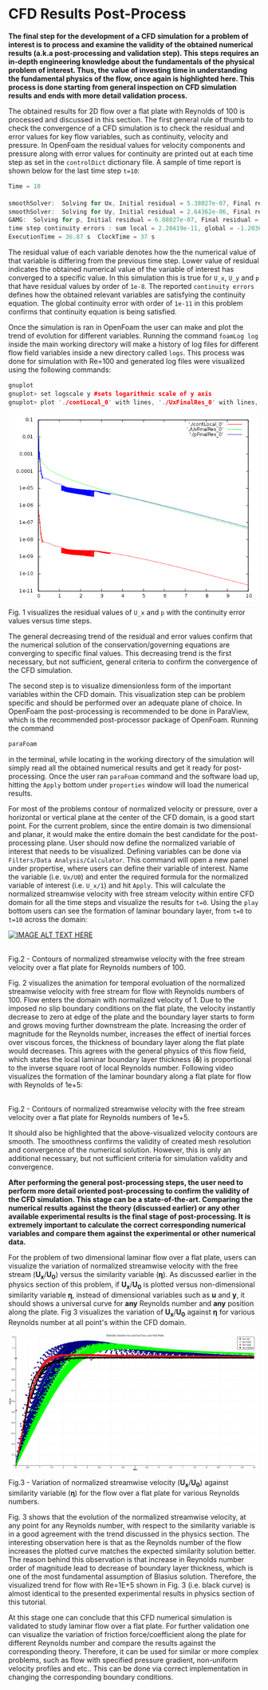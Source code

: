 # CFD Results Post-Process

**The final step for the development of a CFD simulation for a problem of interest is to process and examine the validity of the obtained numerical results (a.k.a post-processing and validation step). This steps requires an in-depth engineering knowledge about the fundamentals of the physical problem of interest. Thus, the value of investing time in understanding the fundamental physics of the flow, once again is highlighted here. This process is done starting from general inspection on CFD simulation results and ends with more detail validation process.**

The obtained results for 2D flow over a flat plate with Reynolds of 100 is processed and discussed in this section. The first general rule of thumb to check the convergence of a CFD simulation is to check the residual and error values for key flow variables, such as continuity, velocity and pressure. In OpenFoam the residual values for velocity components and pressure along with error values for continuity are printed out at each time step as set in the `controlDict` dictionary file. A sample of time report is shown below for the last time step `t=10`:

```C++
Time = 10

smoothSolver:  Solving for Ux, Initial residual = 5.38027e-07, Final residual = 4.39658e-08, No Iterations 2
smoothSolver:  Solving for Uy, Initial residual = 2.64362e-06, Final residual = 1.99048e-07, No Iterations 2
GAMG:  Solving for p, Initial residual = 6.08027e-07, Final residual = 5.24201e-08, No Iterations 3
time step continuity errors : sum local = 2.20419e-11, global = -1.20369e-11, cumulative = -6.06101e-07
ExecutionTime = 36.87 s  ClockTime = 37 s
```

The residual value of each variable denotes how the the numerical value of that variable is differing from the previous time step. Lower value of residual indicates the obtained numerical value of the variable of interest has converged to a specific value. In this simulation this is true for `U_x`, `U_y` and `p` that have residual values by order of `1e-8`. The reported `continuity errors` defines how the obtained relevant variables are satisfying the continuity equation. The global continuity error with order of `1e-11` in this problem confirms that continuity equation is being satisfied.

Once the simulation is ran in OpenFoam the user can make and plot the trend of evolution for different variables. Running the command `foamLog log` inside the main working directory will make a history of log files for different flow field variables inside a new directory called `logs`. This process was done for simulation with Re=100 and generated log files were visualized using the following commands:

```C++
gnuplot
gnuplot> set logscale y #sets logarithmic scale of y axis
gnuplot> plot './contLocal_0' with lines, './UxFinalRes_0' with lines, './pFinalRes_0' with lines #plots residuals
```   

<img src="./Images/residuals_Re100.png" width="500" align="middle">
</br>

Fig. 1 visualizes the residual values of `U_x` and `p` with the continuity error values versus time steps.

The general decreasing trend of the residual and error values confirm that the numerical solution of the conservation/governing equations are converging to specific final values. This decreasing trend is the first necessary, but not sufficient, general criteria to confirm the convergence of the CFD simulation.

The second step is to visualize dimensionless form of the important variables within the CFD domain. This visualization step can be problem specific and should be performed over an adequate plane of choice. In OpenFoam the post-processing is recommended to be done in ParaView, which is the recommended post-processor package of OpenFoam. Running the command

```C++
paraFoam
```
in the terminal, while locating in the working directory of the simulation will simply read all the obtained numerical results and get it ready for post-processing. Once the user ran `paraFoam` command and the software load up, hitting the `Apply` bottom under `properties` window will load the numerical results.

For most of the problems contour of normalized velocity or pressure, over a horizontal or vertical plane at the center of the CFD domain, is a good start point. For the current problem, since the entire domain is two dimensional and planar, it would make the entire domain the best candidate for the post-processing plane. User should now define the normalized variable of interest that needs to be visualized. Defining variables can be done via `Filters/Data Analysis/Calculator`. This command will open a new panel under propertise, where users can define their variable of interest. Name the variable (i.e. `Ux/U0`) and enter the required formula for the normalized variable of interest (i.e. `U_x/1`) and hit `Apply`. This will calculate the normalized streamwise velocity with free stream velocity within entire CFD domain for all the time steps and visualize the results for `t=0`. Using the `play` bottom users can see the formation of laminar boundary layer, from `t=0` to `t=10` across the domain:

[![IMAGE ALT TEXT HERE](http://img.youtube.com/vi/UfVrwEDqL2g/0.jpg)](http://www.youtube.com/watch?v=UfVrwEDqL2g)

</br>
Fig.2 - Contours of normalized streamwise velocity with the free stream velocity over a flat plate for Reynolds numbers of 100.

Fig. 2 visualizes the animation for temporal evoluation of the normalized streamwise velocity with free stream for flow with Reynolds numbers of 100. Flow enters the domain with normalized velocity of 1. Due to the imposed no slip boundary conditions on the flat plate, the velocity instantly decrease to zero at edge of the plate and the boundary layer starts to form and grows moving further downstream the plate. Increasing the order of magnitude for the Reynolds number, increases the effect of inertial forces over viscous forces, the thickness of boundary layer along the flat plate would decreases. This agrees with the general physics of this flow field, which states the local laminar boundary layer thickness (**&delta;**) is proportional to the inverse square root of local Reynolds number. Following video visualizes the formation of the laminar boundary along a flat plate for flow with Reynolds of 1e+5:

</br>
Fig.2 - Contours of normalized streamwise velocity with the free stream velocity over a flat plate for Reynolds numbers of 1e+5.

It should also be highlighted that the above-visualized velocity contours are smooth. The smoothness confirms the validity of created mesh resolution and convergence of the numerical solution. However, this is only an additional necessary, but not sufficient criteria for simulation validity and convergence.

**After performing the general post-processing steps, the user need to perform more detail oriented post-processing to confirm the validity of the CFD simulation. This stage can be a state-of-the-art. Comparing the numerical results against the theory (discussed earlier) or any other available experimental results is the final stage of post-processing. It is extremely important to calculate the correct corresponding numerical variables and compare them against the experimental or other numerical data.**

For the problem of two dimensional laminar flow over a flat plate, users can visualize the variation of normalized streamwise velocity with the free stream (**U<sub>x**/**U<sub>0**) versus the similarity variable (**&eta;**). As discussed earlier in the physics section of this problem, if **U<sub>x**/**U<sub>0** is plotted versus non-dimensional similarity variable **&eta;**, instead of dimensional variables such as **u** and **y**, it should shows a universal curve for **any** Reynolds number and **any** position along the plate. Fig 3 visualizes the variation of **U<sub>x**/**U<sub>0** against **&eta;** for various Reynolds number at all point's within the CFD domain.

<img src="./Images/similarity_soln.png" width="500" align="middle">
</br>

Fig.3 - Variation of normalized streamwise velocity (**U<sub>x**/**U<sub>0**) against similarity variable (**&eta;**) for the flow over a flat plate for various Reynolds numbers.

Fig. 3 shows that the evolution of the normalized streamwise velocity, at any point for any Reynolds number, with respect to the similarity variable is in a good agreement with the trend discussed in the physics section. The interesting observation here is that as the Reynolds number of the flow increases the plotted curve matches the expected similarity solution better. The reason behind this observation is that increase in Reynolds number order of magnitude lead to decrease of boundary layer thickness, which is one of the most fundamental assumption of Blasius solution. Therefore, the visualized trend for flow with Re=1E+5 shown in Fig. 3 (i.e. black curve) is almost identical to the presented experimental results in physics section of this tutorial.

At this stage one can conclude that this CFD numerical simulation is validated to study laminar flow over a flat plate. For further validation one can visualize the variation of friction force/coefficient along the plate for different Reynolds number and compare the results against the corresponding theory. Therefore, it can be used for similar or more complex problems, such as flow with specified pressure gradient, non-uniform velocity profiles and etc.. This can be done via correct implementation in changing the corresponding boundary conditions.
